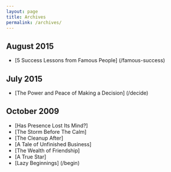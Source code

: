 ```yaml
---
layout: page
title: Archives
permalink: /archives/
---
```

## August 2015
- [5 Success Lessons from Famous People] (/famous-success)
## July 2015
- [The Power and Peace of Making a Decision] (/decide)

## October 2009

- [Has Presence Lost Its Mind?]
- [The Storm Before The Calm]
- [The Cleanup After]
- [A Tale of Unfinished Business]
- [The Wealth of Friendship]
- [A True Star]
- [Lazy Beginnings] (/begin)